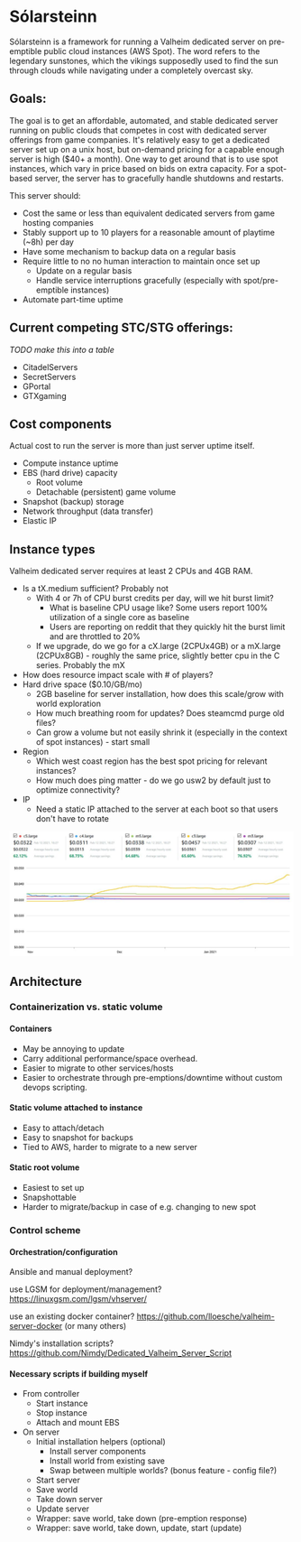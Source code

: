 # Sólarsteinn
Sólarsteinn is a framework for running a Valheim dedicated server on pre-emptible public cloud instances (AWS Spot). The word refers to the legendary sunstones, which the vikings supposedly used to find the sun through clouds while navigating under a completely overcast sky. 

## Goals: 
The goal is to get an affordable, automated, and stable dedicated server running on public clouds that competes in cost with dedicated server offerings from game companies. It's relatively easy to get a dedicated server set up on a unix host, but on-demand pricing for a capable enough server is high ($40+ a month). One way to get around that is to use spot instances, which vary in price based on bids on extra capacity. For a spot-based server, the server has to gracefully handle shutdowns and restarts.

This server should:
- Cost the same or less than equivalent dedicated servers from game hosting companies
- Stably support up to 10 players for a reasonable amount of playtime (~8h) per day
- Have some mechanism to backup data on a regular basis
- Require little to no no human interaction to maintain once set up
  - Update on a regular basis
  - Handle service interruptions gracefully (especially with spot/pre-emptible instances)
- Automate part-time uptime

## Current competing STC/STG offerings:
*TODO make this into a table*
- CitadelServers
- SecretServers
- GPortal
- GTXgaming

## Cost components
Actual cost to run the server is more than just server uptime itself.
- Compute instance uptime
- EBS (hard drive) capacity
  - Root volume
  - Detachable (persistent) game volume
- Snapshot (backup) storage
- Network throughput (data transfer)
- Elastic IP

## Instance types
Valheim dedicated server requires at least 2 CPUs and 4GB RAM. 

- Is a tX.medium sufficient? Probably not
  - With 4 or 7h of CPU burst credits per day, will we hit burst limit?
    - What is baseline CPU usage like? Some users report 100% utilization of a single core as baseline
    - Users are reporting on reddit that they quickly hit the burst limit and are throttled to 20%
  - If we upgrade, do we go for a cX.large (2CPUx4GB) or a mX.large (2CPUx8GB) - roughly the same price, slightly better cpu in the C series. Probably the mX
- How does resource impact scale with # of players?
- Hard drive space ($0.10/GB/mo)
  - 2GB baseline for server installation, how does this scale/grow with world exploration
  - How much breathing room for updates? Does steamcmd purge old files?
  - Can grow a volume but not easily shrink it (especially in the context of spot instances) - start small
- Region
  - Which west coast region has the best spot pricing for relevant instances? 
  - How much does ping matter - do we go usw2 by default just to optimize connectivity?
- IP
  - Need a static IP attached to the server at each boot so that users don't have to rotate

![spot](images/ec2_spot_avgs_usw2_210212.jpg)



## Architecture
### Containerization vs. static volume
#### Containers
- May be annoying to update
- Carry additional performance/space overhead. 
- Easier to migrate to other services/hosts
- Easier to orchestrate through pre-emptions/downtime without custom devops scripting.

#### Static volume attached to instance
- Easy to attach/detach 
- Easy to snapshot for backups
- Tied to AWS, harder to migrate to a new server

#### Static root volume

- Easiest to set up
- Snapshottable
- Harder to migrate/backup in case of e.g. changing to new spot

### Control scheme

#### Orchestration/configuration

Ansible and manual deployment?

use LGSM for deployment/management? https://linuxgsm.com/lgsm/vhserver/

use an existing docker container? https://github.com/lloesche/valheim-server-docker (or many others)

Nimdy's installation scripts? https://github.com/Nimdy/Dedicated_Valheim_Server_Script

#### Necessary scripts if building myself

- From controller
  - Start instance
  - Stop instance
  - Attach and mount EBS
- On server
  - Initial installation helpers (optional)
    - Install server components
    - Install world from existing save
    - Swap between multiple worlds? (bonus feature - config file?)
  - Start server
  - Save world
  - Take down server
  - Update server
  - Wrapper: save world, take down (pre-emption response)
  - Wrapper: save world, take down, update, start (update)
